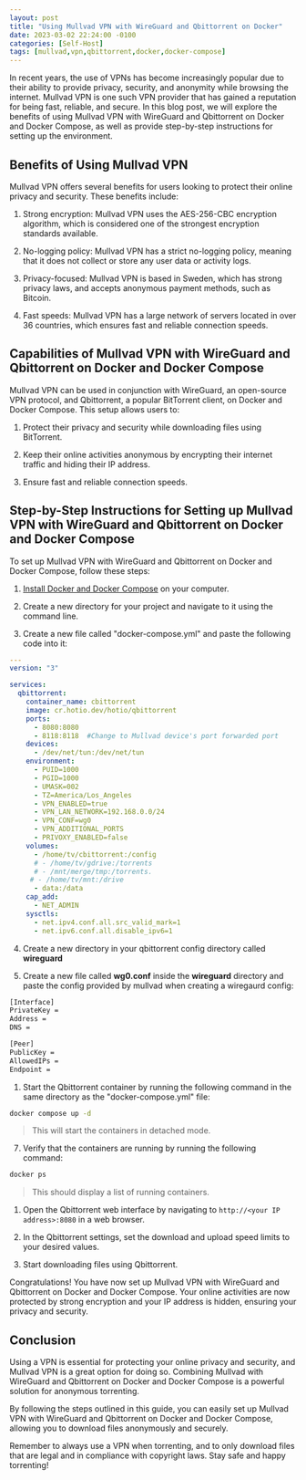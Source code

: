 ```yaml
---
layout: post
title: "Using Mullvad VPN with WireGuard and Qbittorrent on Docker"
date: 2023-03-02 22:24:00 -0100
categories: [Self-Host]
tags: [mullvad,vpn,qbittorrent,docker,docker-compose]
--- 
```

In recent years, the use of VPNs has become increasingly popular due to their ability to provide privacy, security, and anonymity while browsing the internet. Mullvad VPN is one such VPN provider that has gained a reputation for being fast, reliable, and secure. In this blog post, we will explore the benefits of using Mullvad VPN with WireGuard and Qbittorrent on Docker and Docker Compose, as well as provide step-by-step instructions for setting up the environment.

## Benefits of Using Mullvad VPN

Mullvad VPN offers several benefits for users looking to protect their online privacy and security. These benefits include:

1. Strong encryption: Mullvad VPN uses the AES-256-CBC encryption algorithm, which is considered one of the strongest encryption standards available.

2. No-logging policy: Mullvad VPN has a strict no-logging policy, meaning that it does not collect or store any user data or activity logs.

3. Privacy-focused: Mullvad VPN is based in Sweden, which has strong privacy laws, and accepts anonymous payment methods, such as Bitcoin.

4. Fast speeds: Mullvad VPN has a large network of servers located in over 36 countries, which ensures fast and reliable connection speeds.

## Capabilities of Mullvad VPN with WireGuard and Qbittorrent on Docker and Docker Compose

Mullvad VPN can be used in conjunction with WireGuard, an open-source VPN protocol, and Qbittorrent, a popular BitTorrent client, on Docker and Docker Compose. This setup allows users to:

1. Protect their privacy and security while downloading files using BitTorrent.

2. Keep their online activities anonymous by encrypting their internet traffic and hiding their IP address.

3. Ensure fast and reliable connection speeds.

## Step-by-Step Instructions for Setting up Mullvad VPN with WireGuard and Qbittorrent on Docker and Docker Compose

To set up Mullvad VPN with WireGuard and Qbittorrent on Docker and Docker Compose, follow these steps:

1. [Install Docker and Docker Compose](https://docs.marsblars.dev/posts/docker-compose-pi4/) on your computer.

2. Create a new directory for your project and navigate to it using the command line.

3. Create a new file called "docker-compose.yml" and paste the following code into it:
```yml
---
version: "3"

services:
  qbittorrent:
    container_name: cbittorrent
    image: cr.hotio.dev/hotio/qbittorrent
    ports:
      - 8080:8080
      - 8118:8118  #Change to Mullvad device's port forwarded port
    devices:
      - /dev/net/tun:/dev/net/tun
    environment:
      - PUID=1000
      - PGID=1000
      - UMASK=002
      - TZ=America/Los_Angeles
      - VPN_ENABLED=true
      - VPN_LAN_NETWORK=192.168.0.0/24
      - VPN_CONF=wg0
      - VPN_ADDITIONAL_PORTS
      - PRIVOXY_ENABLED=false
    volumes:
      - /home/tv/cbittorrent:/config
      # - /home/tv/gdrive:/torrents
      # - /mnt/merge/tmp:/torrents.
     # - /home/tv/mnt:/drive
      - data:/data
    cap_add:
      - NET_ADMIN
    sysctls:
      - net.ipv4.conf.all.src_valid_mark=1
      - net.ipv6.conf.all.disable_ipv6=1
```

4. Create a new directory in your qbittorrent config directory called **wireguard**

5. Create a new file called **wg0.conf** inside the **wireguard** directory and paste the config provided by mullvad when creating a wiregaurd config:
```txt
[Interface]
PrivateKey = 
Address = 
DNS = 

[Peer]
PublicKey = 
AllowedIPs = 
Endpoint = 
```   

1. Start the Qbittorrent container by running the following command in the same directory as the "docker-compose.yml" file:

```bash
docker compose up -d
```

>This will start the containers in detached mode.

7. Verify that the containers are running by running the following command:

```bash
docker ps
```

>This should display a list of running containers.

1. Open the Qbittorrent web interface by navigating to `http://<your IP address>:8080` in a web browser.

2. In the Qbittorrent settings, set the download and upload speed limits to your desired values.

3.  Start downloading files using Qbittorrent.

Congratulations! You have now set up Mullvad VPN with WireGuard and Qbittorrent on Docker and Docker Compose. Your online activities are now protected by strong encryption and your IP address is hidden, ensuring your privacy and security.

## Conclusion

Using a VPN is essential for protecting your online privacy and security, and Mullvad VPN is a great option for doing so. Combining Mullvad with WireGuard and Qbittorrent on Docker and Docker Compose is a powerful solution for anonymous torrenting.

By following the steps outlined in this guide, you can easily set up Mullvad VPN with WireGuard and Qbittorrent on Docker and Docker Compose, allowing you to download files anonymously and securely.

Remember to always use a VPN when torrenting, and to only download files that are legal and in compliance with copyright laws. Stay safe and happy torrenting!

